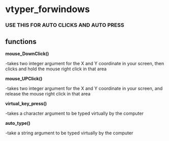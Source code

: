 # vtyper_forwindows

### USE THIS FOR AUTO CLICKS AND AUTO PRESS ##

## functions

**mouse_DownClick()**

  -takes two integer argument for the X and Y coordinate in your screen, then clicks and hold the mouse right click in that area

**mouse_UPClick()**

  -takes two integer argument for the X and Y coordinate in your screen, and release the mouse right click in that area

**virtual_key_press()**

  -takes a character argument to be typed virtually by the computer

**auto_type()**

  -take a string argument to be typed virtually by the computer
